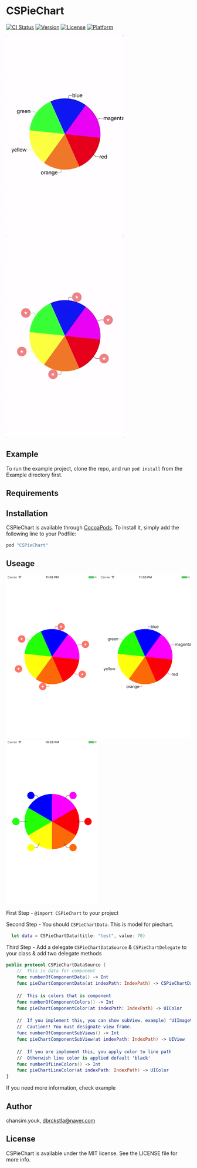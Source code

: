# CSPieChart

[![CI Status](http://img.shields.io/travis/chansim.youk/CSPieChart.svg?style=flat)](https://travis-ci.org/chansim.youk/CSPieChart)
[![Version](https://img.shields.io/cocoapods/v/CSPieChart.svg?style=flat)](http://cocoapods.org/pods/CSPieChart)
[![License](https://img.shields.io/cocoapods/l/CSPieChart.svg?style=flat)](http://cocoapods.org/pods/CSPieChart)
[![Platform](https://img.shields.io/cocoapods/p/CSPieChart.svg?style=flat)](http://cocoapods.org/pods/CSPieChart)

![](Example/ReadMeResource/gif1.gif)
![](Example/ReadMeResource/gif2.gif)

## Example

To run the example project, clone the repo, and run `pod install` from the Example directory first.

## Requirements

## Installation

CSPieChart is available through [CocoaPods](http://cocoapods.org). To install
it, simply add the following line to your Podfile:

```ruby
pod "CSPieChart"
```

## Useage

![](Example/ReadMeResource/view1.png)
![](Example/ReadMeResource/view2.png)
![](Example/ReadMeResource/view3.png)

First Step  - `@import CSPieChart` to your project

Second Step - You should `CSPieChartData`. This is model for piechart.
```Swift
  let data = CSPieChartData(title: "test", value: 70)
```

Third Step - Add a delegate `CSPieChartDataSource` & `CSPieChartDelegate` to your class & add two delegate methods 
```Swift
public protocol CSPieChartDataSource {
    //  This is data for component
    func numberOfComponentData() -> Int
    func pieChartComponentData(at indexPath: IndexPath) -> CSPieChartData
    
    //  This is colors that is component
    func numberOfComponentColors() -> Int
    func pieChartComponentColor(at indexPath: IndexPath) -> UIColor
    
    //  If you implement this, you can show subView. example) 'UIImageView' or 'UILable'
    //  Caution!! You must designate view frame.
    func numberOfComponentSubViews() -> Int
    func pieChartComponentSubView(at indexPath: IndexPath) -> UIView
    
    //  If you are implement this, you apply color to line path
    //  Otherwish line color is applied default 'black'
    func numberOfLineColors() -> Int
    func pieChartLineColor(at indexPath: IndexPath) -> UIColor
}
```

If you need more information, check example

## Author

chansim.youk, dbrckstla@naver.com

## License

CSPieChart is available under the MIT license. See the LICENSE file for more info.
